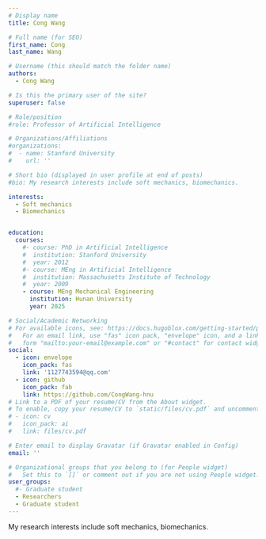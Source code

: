 ```yaml
---
# Display name
title: Cong Wang

# Full name (for SEO)
first_name: Cong
last_name: Wang

# Username (this should match the folder name)
authors:
  - Cong Wang

# Is this the primary user of the site?
superuser: false

# Role/position
#role: Professor of Artificial Intelligence

# Organizations/Affiliations
#organizations:
#  - name: Stanford University
#    url: ''

# Short bio (displayed in user profile at end of posts)
#bio: My research interests include soft mechanics, biomechanics.

interests:
  - Soft mechanics
  - Biomechanics


education:
  courses:
    #- course: PhD in Artificial Intelligence
    #  institution: Stanford University
    #  year: 2012
    #- course: MEng in Artificial Intelligence
    #  institution: Massachusetts Institute of Technology
    #  year: 2009
    - course: MEng Mechanical Engineering
      institution: Hunan University
      year: 2025

# Social/Academic Networking
# For available icons, see: https://docs.hugoblox.com/getting-started/page-builder/#icons
#   For an email link, use "fas" icon pack, "envelope" icon, and a link in the
#   form "mailto:your-email@example.com" or "#contact" for contact widget.
social:
  - icon: envelope
    icon_pack: fas
    link: '1127743594@qq.com'
  - icon: github
    icon_pack: fab
    link: https://github.com/CongWang-hnu
# Link to a PDF of your resume/CV from the About widget.
# To enable, copy your resume/CV to `static/files/cv.pdf` and uncomment the lines below.
# - icon: cv
#   icon_pack: ai
#   link: files/cv.pdf

# Enter email to display Gravatar (if Gravatar enabled in Config)
email: ''

# Organizational groups that you belong to (for People widget)
#   Set this to `[]` or comment out if you are not using People widget.
user_groups:
  #- Graduate student
  - Researchers
  - Graduate student
---
```

My research interests include soft mechanics, biomechanics.
